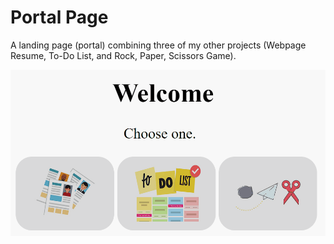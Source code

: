 # Portal Page
A landing page (portal) combining three of my other projects (Webpage Resume, To-Do List, and Rock, Paper, Scissors Game).

![Portal gif](/images/portal.gif)

